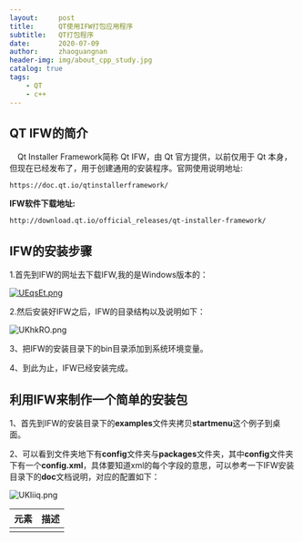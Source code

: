 ```yaml
---
layout:     post
title:      QT使用IFW打包应用程序
subtitle:   QT打包程序
date:       2020-07-09
author:     zhaoguangnan
header-img: img/about_cpp_study.jpg
catalog: true
tags:
    - QT
	- c++
---
```


## QT IFW的简介

&emsp;Qt Installer Framework简称 Qt IFW，由 Qt 官方提供，以前仅用于 Qt 本身，但现在已经发布了，用于创建通用的安装程序。官网使用说明地址:

```http
https://doc.qt.io/qtinstallerframework/
```

**IFW软件下载地址:**

```http
http://download.qt.io/official_releases/qt-installer-framework/
```
## IFW的安装步骤

1.首先到IFW的网址去下载IFW,我的是Windows版本的：

[![UEqsEt.png](https://s1.ax1x.com/2020/07/08/UEqsEt.png)](https://imgchr.com/i/UEqsEt)

2.然后安装好IFW之后，IFW的目录结构以及说明如下：

![UKhkRO.png](https://s1.ax1x.com/2020/07/10/UKhkRO.png)



3、把IFW的安装目录下的bin目录添加到系统环境变量。

4、到此为止，IFW已经安装完成。

## 利用IFW来制作一个简单的安装包

1、首先到IFW的安装目录下的**examples**文件夹拷贝**startmenu**这个例子到桌面。

2、可以看到文件夹地下有**config**文件夹与**packages**文件夹，其中**config**文件夹下有一个**config.xml**，具体要知道xml的每个字段的意思，可以参考一下IFW安装目录下的**doc**文档说明，对应的配置如下：

![UKIiiq.png](https://s1.ax1x.com/2020/07/10/UKIiiq.png)

| 元素                 | 描述                                       |
| :------------------- | :----------------------------------------- |
| <Title>              | 标题栏上的安装程序名称                     |
| <Name>               | 被添加到页面名称和简介文本中的应用程序名称 |
| <Version>            | 程序的版本号                               |
| <Publisher>          | 软件的发布者（如 Windows 控制面板中所示）  |
| <StartMenuDir>       | Windows 开始菜单中产品的默认程序组名称     |
| <TargetDir>          | 程序安装的目标路径                         |
| <RemoteRepositories> | 软件升级的仓库地址                         |

3、同时也可以看到问价夹下有一个**packages**目录，这个目录时存放着软件安装包的组件，可以放多个安装包。目前目录里面默认包含的是**org.qtproject.ifw.example**这个安装包，这个安装包的目录下包含**data**与**meta**文件夹，其中**data**文件夹是放入自己的软件安装包，比如：我的安装软件是**LogClient**

![UK7eOS.png](https://s1.ax1x.com/2020/07/10/UK7eOS.png)

**meta**目录下有两个文件，一个是**installscript.qs**与**package.xml**文件，其中**installscript.qs**编写可以参照**doc**目录下的语法，**package.xml**文件是当前**org.qtproject.ifw.example**这个安装包的版本信息，如果需要单独对这个软件升级的话，可以更改这里的版本号即可。

4、完成之后，可以在**startmenu**目录打开**Powershell**，输入**binarycreator -c config\config.xml -p packages MyInstaller.exe -v**指令，如下：

![UKHm1x.png](https://s1.ax1x.com/2020/07/10/UKHm1x.png)

可以看到目录下生成了一个安装包：

![UKH3AH.png](https://s1.ax1x.com/2020/07/10/UKH3AH.png)

5、到此为止，已经完成了一个简单的安装包制作，尝试安装这个软件，截图如下所示：

![UKH0Hg.png](https://s1.ax1x.com/2020/07/10/UKH0Hg.png)

![UKHrNj.png](https://s1.ax1x.com/2020/07/10/UKHrNj.png)

![UKH6Cn.png](https://s1.ax1x.com/2020/07/10/UKH6Cn.png)

![UKH2vV.png](https://s1.ax1x.com/2020/07/10/UKH2vV.png)

6、完成之后，就可以实现自己的安装包制作了。

## 利用IFW的扩展

IFW可以实现**软件检测更新**，**自定义UI**等待，IFW安装目录下的**doc**文件夹下很详细，需要更深入学习。

## 简单的例子参考

https://github.com/zhao-guang-nan/simple_IFW_Project